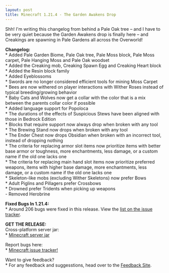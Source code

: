 ```yaml
---
layout: post
title: Minecraft 1.21.4 - The Garden Awakens Drop
---
```


Shh! I'm writing this changelog from behind a Pale Oak tree – and I have to be very quiet because the Garden Awakens drop is finally here – and Creakings are spawning in Pale Gardens all across the Overworld!<br>

**Changelog:**<br>
\* Added Pale Garden Biome, Pale Oak tree, Pale Moss block, Pale Moss carpet, Pale Hanging Moss and Pale Oak woodset<br>
\* Added the Creaking mob, Creaking Spawn Egg and Creaking Heart block<br>
\* Added the Resin block family<br>
\* Added Eyeblossoms<br>
\* Swords are no longer considered efficient tools for mining Moss Carpet<br>
\* Bees are now withered on player interactions with Wither Roses instead of typical breeding/growing behavior<br>
\* Baby Cats and Wolves now get a collar with the color that is a mix between the parents collar color if possible<br>
\* Added language support for Popoloca<br>
\* The durations of the effects of Suspicious Stews have been aligned with those in Bedrock Edition<br>
\* Blocks that require support now always drop when broken with any tool<br>
\* The Brewing Stand now drops when broken with any tool<br>
\* The Ender Chest now drops Obsidian when broken with an incorrect tool, instead of dropping nothing<br>
\* The criteria for replacing armor slot items now prioritize items with better base armor or toughness, more enchantments, less damage, or a custom name if the old one lacks one<br>
\* The criteria for replacing main hand slot items now prioritize preferred weapons, items with higher base damage, more enchantments, less damage, or a custom name if the old one lacks one<br>
\* Skeleton-like mobs (excluding Wither Skeletons) now prefer Bows<br> 
\* Adult Piglins and Pillagers prefer Crossbows<br>
\* Drowned prefer Tridents when picking up weapons<br>
\- Removed Herobrine<br>

**Fixed Bugs In 1.21.4:**<br>
\* Around 206 bugs were fixed in this release. View the [list on the issue tracker](https://bugs.mojang.com/issues/?filter=28778).<br>

**GET THE RELEASE:**<br>
Cross-platform server jar:<br>
\* [Minecraft server jar](https://piston-data.mojang.com/v1/objects/4707d00eb834b446575d89a61a11b5d548d8c001/server.jar)<br>

Report bugs here:<br>
\* [Minecraft issue tracker!](https://bugs.mojang.com/browse/MC)<br>

Want to give feedback?<br>
\* For any feedback and suggesstions, head over to the [Feedback Site](https://feedback.minecraft.net).
